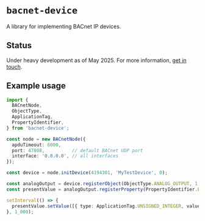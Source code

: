 # `bacnet-device`

A library for implementing BACnet IP devices.

## Status

Under heavy development as of May 2025. For more information, [get in touch][1].

## Example usage

```typescript
import { 
  BACnetNode,
  ObjectType,
  ApplicationTag,
  PropertyIdentifier,
} from 'bacnet-device';

const node = new BACnetNode({
  apduTimeout: 6000,
  port: 47808,          // default BACnet UDP port
  interface: '0.0.0.0', // all interfaces
});

const device = node.initDevice(4194301, 'MyTestDevice', 0);

const analogOutput = device.registerObject(ObjectType.ANALOG_OUTPUT, 1, 'analog output');
const presentValue = analogOutput.registerProperty(PropertyIdentifier.PRESENT_VALUE);

setInterval(() => { 
  presentValue.setValue([{ type: ApplicationTag.UNSIGNED_INTEGER, value: Date.now() % 42 }]);
}, 1_000);
```

[1]: https://github.com/jacoscaz/bacnet-device

